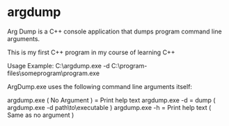 # argdump
Arg Dump is a C++ console application that dumps program command line arguments.

This is my first C++ program in my course of learning C++

Usage Example:
C:\argdump.exe -d C:\program-files\someprogram\program.exe


ArgDump.exe uses the following command line arguments itself:

argdump.exe ( No Argument ) = Print help text
argdump.exe -d = dump ( argdump.exe -d path\to\executable )
argdump.exe -h = Print help text ( Same as no argument )
